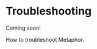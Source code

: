 # Troubleshooting

Coming soon!

How to troubleshoot Metaphor.
<!-- 
- Running workflows is not easy
- Identifying errors
- Dealing with conda environments
- Hanging processes
- Using `snakemake --unlock`
 -->
